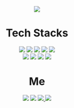 <div align=center>
 
<img src="https://capsule-render.vercel.app/api?type=waving&color=0:002266,100:00001E&height=300&section=header&text=Jeeyoun&fontSize=90&fontColor=FFFFFF&fontAlign=75">
 
<h1>Tech Stacks</h1>
 
<img src="https://img.shields.io/badge/Python-3766AB?style=for-the-badge&logo=Python&logoColor=white">
<img src="https://img.shields.io/badge/Java-007396?style=for-the-badge&logo=Java&logoColor=white">
<img src="https://img.shields.io/badge/Spring-6DB33F?style=for-the-badge&logo=Spring&logoColor=white">
<img src="https://img.shields.io/badge/SpringBoot-6DB33F?style=for-the-badge&logo=SpringBoot&logoColor=white">
<img src="https://img.shields.io/badge/mysql-4479A1?style=for-the-badge&logo=mysql&logoColor=white"><br>

<img src="https://img.shields.io/badge/html5-E34F26?style=for-the-badge&logo=html5&logoColor=white">
<img src="https://img.shields.io/badge/css-1572B6?style=for-the-badge&logo=css&logoColor=white">
<img src="https://img.shields.io/badge/bootstrap-7952B3?style=for-the-badge&logo=bootstrap&logoColor=white">
<img src="https://img.shields.io/badge/vue.js-4FC08D?style=for-the-badge&logo=vue.js&logoColor=white">

<h1>Me</h1>
<img src="https://img.shields.io/badge/Instagram-E4405F?style=for-the-badge&logo=Instagram&logoColor=white">
<img src="https://img.shields.io/badge/Gmail-EA4335?style=for-the-badge&logo=Gmail&logoColor=white">
<a href="https://p-lay-ground.tistory.com/">
 <img src="https://img.shields.io/badge/Tistory-000000?style=for-the-badge&logo=Tistory&logoColor=white">
</a>
<a href="https://jeeyoun-s.github.io/">
 <img src="https://img.shields.io/badge/GitHubPages-222222?style=for-the-badge&logo=GitHubPages&logoColor=white">
</a>
  
</div>
